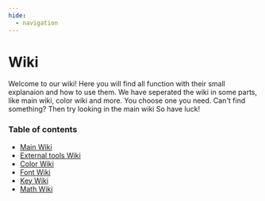 ```yaml
---
hide:
  - navigation
---
```



# Wiki

Welcome to our wiki! Here you will find all function with their small explanaion and how to use them.
We have seperated the wiki in some parts, like main wiki, color wiki and more. You choose one you need.
Can't find something? Then try looking in the main wiki
So have luck!

### Table of contents

 - [Main Wiki](wiki.md)
 - [External tools Wiki](external.md)
 - [Color Wiki](color.md)
 - [Font Wiki](fonts.md)
 - [Key Wiki](keys.md)
 - [Math Wiki](math.md)
